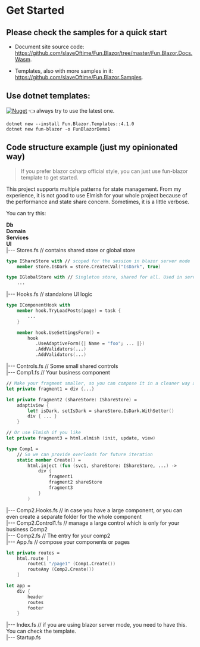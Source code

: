 # Get Started

## Please check the samples for a quick start

- Document site source code: https://github.com/slaveOftime/Fun.Blazor/tree/master/Fun.Blazor.Docs.Wasm. 

- Templates, also with more samples in it: https://github.com/slaveOftime/Fun.Blazor.Samples.

## Use dotnet templates:

[![Nuget](https://img.shields.io/nuget/vpre/Fun.Blazor.Templates)](https://www.nuget.org/packages/Fun.Blazor.Templates) 👈 always try to use the latest one.

```shell
dotnet new --install Fun.Blazor.Templates::4.1.0
dotnet new fun-blazor -o FunBlazorDemo1
```

## Code structure example (just my opinionated way)

> If you prefer blazor csharp official style, you can just use fun-blazor template to get started.

This project supports multiple patterns for state management. From my experience, it is not good to use Elmish for your whole project because of the performance and state share concern. Sometimes, it is a little verbose.  

You can try this:

**Db**  
**Domain**  
**Services**  
**UI**  
|--- Stores.fs // contains shared store or global store

```fsharp
type IShareStore with // scoped for the session in blazor server mode
    member store.IsDark = store.CreateCVal("IsDark", true)

type IGlobalStore with // Singleton store, shared for all. Used in server-side blazor to share some data for all connected users.
    ...
```

|--- Hooks.fs // standalone UI logic

```fsharp
type IComponentHook with
    member hook.TryLoadPosts(page) = task {
        ...
    }

    member hook.UseSettingsForm() =
        hook
           .UseAdaptiveForm({| Name = "foo"; ... |})
           .AddValidators(...)
           .AddValidators(...)
```

|--- Controls.fs // Some small shared controls  
|--- Comp1.fs // Your business component  

```fsharp
// Make your fragment smaller, so you can compose it in a cleaner way and get better inline optimization, hot-reload speeding, and intellisense performance
let private fragment1 = div {...}

let private fragment2 (shareStore: IShareStore) =
    adaptiview {
        let! isDark, setIsDark = shareStore.IsDark.WithSetter()
        div { ... } 
    }

// Or use Elmish if you like
let private fragment3 = html.elmish (init, update, view)

type Comp1 =
    // So we can provide overloads for future iteration
    static member Create() =
        html.inject (fun (svc1, shareStore: IShareStore, ...) ->
            div {
                fragment1
                fragment2 shareStore
                fragment3
            }
        )
```

|--- Comp2.Hooks.fs // in case you have a large component, or you can even create a separate folder for the whole component  
|--- Comp2.Control1.fs // manage a large control which is only for your business Comp2  
|--- Comp2.fs // The entry for your comp2  
|--- App.fs // compose your components or pages

```fsharp
let private routes =
    html.route [
        routeCi "/page1" (Comp1.Create())
        routeAny (Comp2.Create())
    ]

let app =
    div {
        header
        routes
        footer
    }
```

|--- Index.fs // if you are using blazor server mode, you need to have this. You can check the template.  
|--- Startup.fs
